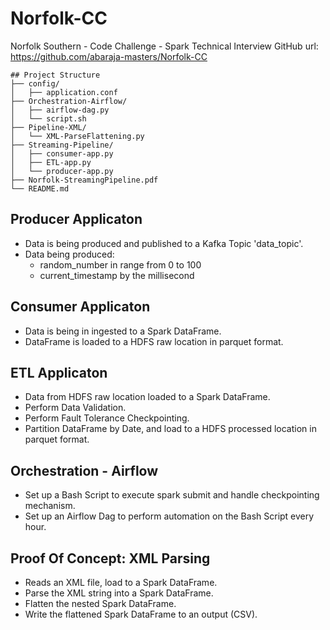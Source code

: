 # Norfolk-CC
Norfolk Southern - Code Challenge - Spark Technical Interview
GitHub url: https://github.com/abaraja-masters/Norfolk-CC

```
## Project Structure
├── config/
│   ├── application.conf
├── Orchestration-Airflow/
│   ├── airflow-dag.py
│   └── script.sh
├── Pipeline-XML/
│   └── XML-ParseFlattening.py
├── Streaming-Pipeline/
│   ├── consumer-app.py
│   ├── ETL-app.py
│   └── producer-app.py
├── Norfolk-StreamingPipeline.pdf
└── README.md
```

## Producer Applicaton
+ Data is being produced and published to a Kafka Topic 'data_topic'.
+ Data being produced:
    + random_number in range from 0 to 100
    + current_timestamp by the millisecond


## Consumer Applicaton
+ Data is being in ingested to a Spark DataFrame.
+ DataFrame is loaded to a HDFS raw location in parquet format.


## ETL Applicaton
+ Data from HDFS raw location loaded to a Spark DataFrame.
+ Perform Data Validation.
+ Perform Fault Tolerance Checkpointing.
+ Partition DataFrame by Date, and load to a HDFS processed location in parquet format.


## Orchestration - Airflow
+ Set up a Bash Script to execute spark submit and handle checkpointing mechanism.
+ Set up an Airflow Dag to perform automation on the Bash Script every hour.


## Proof Of Concept: XML Parsing
+ Reads an XML file, load to a Spark DataFrame.
+ Parse the XML string into a Spark DataFrame.
+ Flatten the nested Spark DataFrame.
+ Write the flattened Spark DataFrame to an output (CSV).
